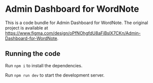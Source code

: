 
  # Admin Dashboard for WordNote

  This is a code bundle for Admin Dashboard for WordNote. The original project is available at https://www.figma.com/design/oPfNOhgfdU8aFiBslX7CKn/Admin-Dashboard-for-WordNote.

  ## Running the code

  Run `npm i` to install the dependencies.

  Run `npm run dev` to start the development server.
  